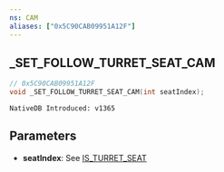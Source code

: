 ```yaml
---
ns: CAM
aliases: ["0x5C90CAB09951A12F"]
---
```

## _SET_FOLLOW_TURRET_SEAT_CAM

```c
// 0x5C90CAB09951A12F
void _SET_FOLLOW_TURRET_SEAT_CAM(int seatIndex);
```

```
NativeDB Introduced: v1365
```

## Parameters
* **seatIndex**: See [IS_TURRET_SEAT](#_0xE33FFA906CE74880)
